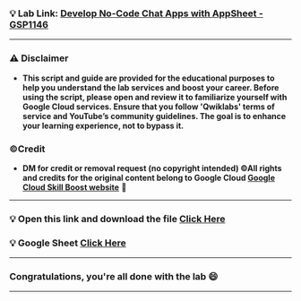 
### 💡 Lab Link: [Develop No-Code Chat Apps with AppSheet - GSP1146](https://www.cloudskillsboost.google/focuses/62969?parent=catalog)



---

### ⚠️ Disclaimer
- **This script and guide are provided for  the educational purposes to help you understand the lab services and boost your career. Before using the script, please open and review it to familiarize yourself with Google Cloud services. Ensure that you follow 'Qwiklabs' terms of service and YouTube’s community guidelines. The goal is to enhance your learning experience, not to bypass it.**

### ©Credit
- **DM for credit or removal request (no copyright intended) ©All rights and credits for the original content belong to Google Cloud [Google Cloud Skill Boost website](https://www.cloudskillsboost.google/)** 🙏

---

### 💡 Open this link and download the file [Click Here](https://github.com/Techcps/Google-Cloud-Skills-Boost/blob/main/Develop%20No-Code%20Chat%20Apps%20with%20AppSheet/techcps.xlsx)

### 💡 Google Sheet [Click Here](https://docs.google.com/spreadsheets)

---


### Congratulations, you're all done with the lab 😄

---

